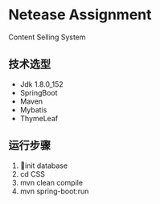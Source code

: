 # Netease Assignment

Content Selling System

## 技术选型

* Jdk 1.8.0_152
* SpringBoot
* Maven
* Mybatis
* ThymeLeaf

## 运行步骤

1. init database
2. cd CSS
3. mvn clean compile
4. mvn spring-boot:run
